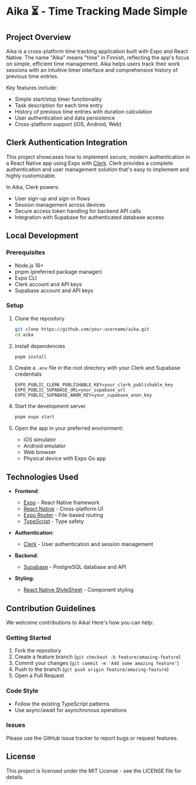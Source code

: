 # Aika ⏳ - Time Tracking Made Simple

## Project Overview

Aika is a cross-platform time tracking application built with Expo and React Native. The name "Aika" means "time" in Finnish, reflecting the app's focus on simple, efficient time management. Aika helps users track their work sessions with an intuitive timer interface and comprehensive history of previous time entries.

Key features include:
- Simple start/stop timer functionality
- Task description for each time entry
- History of previous time entries with duration calculation
- User authentication and data persistence
- Cross-platform support (iOS, Android, Web)

## Clerk Authentication Integration

This project showcases how to implement secure, modern authentication in a React Native app using Expo with [Clerk](https://clerk.dev). Clerk provides a complete authentication and user management solution that's easy to implement and highly customizable.

In Aika, Clerk powers:
- User sign-up and sign-in flows
- Session management across devices
- Secure access token handling for backend API calls
- Integration with Supabase for authenticated database access

## Local Development

### Prerequisites

- Node.js 16+
- pnpm (preferred package manager)
- Expo CLI
- Clerk account and API keys
- Supabase account and API keys

### Setup

1. Clone the repository

   ```bash
   git clone https://github.com/your-username/aika.git
   cd aika
   ```

2. Install dependencies

   ```bash
   pnpm install
   ```

3. Create a `.env` file in the root directory with your Clerk and Supabase credentials

   ```
   EXPO_PUBLIC_CLERK_PUBLISHABLE_KEY=your_clerk_publishable_key
   EXPO_PUBLIC_SUPABASE_URL=your_supabase_url
   EXPO_PUBLIC_SUPABASE_ANON_KEY=your_supabase_anon_key
   ```

4. Start the development server

   ```bash
   pnpm expo start
   ```

5. Open the app in your preferred environment:
   - iOS simulator
   - Android emulator
   - Web browser
   - Physical device with Expo Go app

## Technologies Used

- **Frontend**:
  - [Expo](https://expo.dev) - React Native framework
  - [React Native](https://reactnative.dev) - Cross-platform UI
  - [Expo Router](https://docs.expo.dev/router/introduction) - File-based routing
  - [TypeScript](https://www.typescriptlang.org) - Type safety

- **Authentication**:
  - [Clerk](https://clerk.dev) - User authentication and session management

- **Backend**:
  - [Supabase](https://supabase.com) - PostgreSQL database and API

- **Styling**:
  - [React Native StyleSheet](https://reactnative.dev/docs/stylesheet) - Component styling

## Contribution Guidelines

We welcome contributions to Aika! Here's how you can help:

### Getting Started

1. Fork the repository
2. Create a feature branch (`git checkout -b feature/amazing-feature`)
3. Commit your changes (`git commit -m 'Add some amazing feature'`)
4. Push to the branch (`git push origin feature/amazing-feature`)
5. Open a Pull Request

### Code Style

- Follow the existing TypeScript patterns
- Use async/await for asynchronous operations

### Issues

Please use the GitHub issue tracker to report bugs or request features.

## License

This project is licensed under the MIT License - see the LICENSE file for details.
